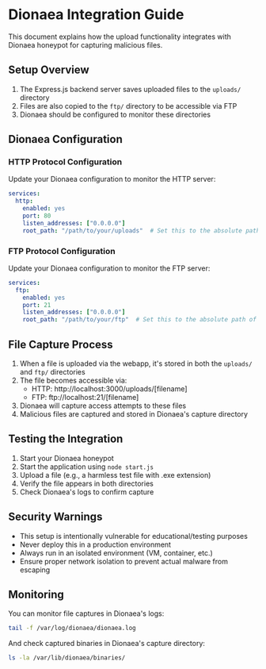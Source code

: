 
# Dionaea Integration Guide

This document explains how the upload functionality integrates with Dionaea honeypot for capturing malicious files.

## Setup Overview

1. The Express.js backend server saves uploaded files to the `uploads/` directory
2. Files are also copied to the `ftp/` directory to be accessible via FTP
3. Dionaea should be configured to monitor these directories

## Dionaea Configuration

### HTTP Protocol Configuration

Update your Dionaea configuration to monitor the HTTP server:

```yaml
services:
  http:
    enabled: yes
    port: 80
    listen_addresses: ["0.0.0.0"]
    root_path: "/path/to/your/uploads"  # Set this to the absolute path of the uploads directory
```

### FTP Protocol Configuration

Update your Dionaea configuration to monitor the FTP server:

```yaml
services:
  ftp:
    enabled: yes
    port: 21
    listen_addresses: ["0.0.0.0"]
    root_path: "/path/to/your/ftp"  # Set this to the absolute path of the ftp directory
```

## File Capture Process

1. When a file is uploaded via the webapp, it's stored in both the `uploads/` and `ftp/` directories
2. The file becomes accessible via:
   - HTTP: http://localhost:3000/uploads/[filename]
   - FTP: ftp://localhost:21/[filename]
3. Dionaea will capture access attempts to these files
4. Malicious files are captured and stored in Dionaea's capture directory

## Testing the Integration

1. Start your Dionaea honeypot
2. Start the application using `node start.js`
3. Upload a file (e.g., a harmless test file with .exe extension)
4. Verify the file appears in both directories
5. Check Dionaea's logs to confirm capture

## Security Warnings

- This setup is intentionally vulnerable for educational/testing purposes
- Never deploy this in a production environment
- Always run in an isolated environment (VM, container, etc.)
- Ensure proper network isolation to prevent actual malware from escaping

## Monitoring

You can monitor file captures in Dionaea's logs:

```bash
tail -f /var/log/dionaea/dionaea.log
```

And check captured binaries in Dionaea's capture directory:

```bash
ls -la /var/lib/dionaea/binaries/
```
